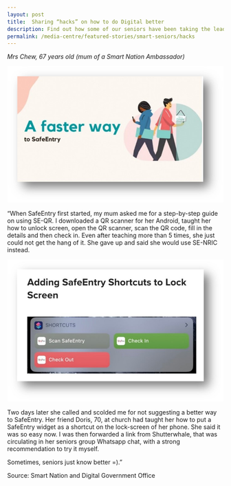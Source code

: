 ```yaml
---
layout: post
title:  Sharing “hacks” on how to do Digital better
description: Find out how some of our seniors have been taking the lead in building a Smart Nation here.
permalink: /media-centre/featured-stories/smart-seniors/hacks
---
```


*Mrs Chew, 67 years old (mum of a Smart Nation Ambassador)*

![Hacks](/images/features/hacks1.jpg)

“When SafeEntry first started, my mum asked me for a step-by-step guide on using SE-QR. I downloaded a QR scanner for her Android, taught her how to unlock screen, open the QR scanner, scan the QR code, fill in the details and then check in. Even after teaching more than 5 times, she just could not get the hang of it. She gave up and said she would use SE-NRIC instead.

![Hacks](/images/features/hacks2.jpg)

Two days later she called and scolded me for not suggesting a better way to SafeEntry. Her friend Doris, 70, at church had taught her how to put a SafeEntry widget as a shortcut on the lock-screen of her phone. She said it was so easy now. I was then forwarded a link from Shutterwhale, that was circulating in her seniors group Whatsapp chat, with a strong recommendation to try it myself. 

Sometimes, seniors just know better =).”

Source: Smart Nation and Digital Government Office